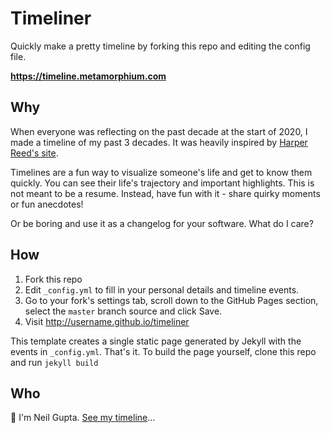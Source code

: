 # Timeliner

Quickly make a pretty timeline by forking this repo and editing the config file.

**https://timeline.metamorphium.com**

## Why

When everyone was reflecting on the past decade at the start of 2020, I made a timeline of my past 3 decades. It was heavily inspired by [Harper Reed's site](https://harperreed.com).

Timelines are a fun way to visualize someone's life and get to know them quickly. You can see their life's trajectory and important highlights. This is not meant to be a resume. Instead, have fun with it - share quirky moments or fun anecdotes!

Or be boring and use it as a changelog for your software. What do I care?

## How

1. Fork this repo
2. Edit `_config.yml` to fill in your personal details and timeline events.
3. Go to your fork's settings tab, scroll down to the GitHub Pages section, select the `master` branch source and click Save.
4. Visit http://username.github.io/timeliner

This template creates a single static page generated by Jekyll with the events in `_config.yml`. That's it. To build the page yourself, clone this repo and run `jekyll build`

## Who

👋 I'm Neil Gupta. [See my timeline](https://timeline.metamorphium.com)...
